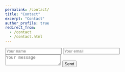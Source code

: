 ```yaml
---
permalink: /contact/
title: "Contact"
excerpt: "Contact"
author_profile: true
redirect_from: 
  - /contact
  - /contact.html
---
```


<form id="contactform" action="//formspree.io/priyanmuthu@gmail.com" method="POST">
    <input id="nameinput" name="name" type="text" placeholder="Your name">
    <input id="emailinput" name="_replyto" type="email" placeholder="Your email">
    <textarea id="nametextarea" name="message" placeholder="Your message"></textarea>
    <input type="submit" value="Send">
</form>
